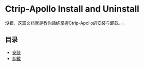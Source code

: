 # Ctrip-Apollo Install and Uninstall

没错，这篇文档就是教你熟练掌握Ctrip-Apollo的安装与卸载。。。

## 目录
* [安装](Install.md)
* [卸载](Uninstall.md)


